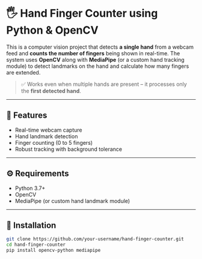 # 🖐️ Hand Finger Counter using Python & OpenCV

This is a computer vision project that detects **a single hand** from a webcam feed and **counts the number of fingers** being shown in real-time. The system uses **OpenCV** along with **MediaPipe** (or a custom hand tracking module) to detect landmarks on the hand and calculate how many fingers are extended.

> ✅ Works even when multiple hands are present – it processes only the **first detected hand**.

---

## 📌 Features

- Real-time webcam capture
- Hand landmark detection
- Finger counting (0 to 5 fingers)
- Robust tracking with background tolerance

---

## ⚙️ Requirements

- Python 3.7+
- OpenCV
- MediaPipe (or custom hand landmark module)

---

## 🧰 Installation

```bash
git clone https://github.com/your-username/hand-finger-counter.git
cd hand-finger-counter
pip install opencv-python mediapipe
